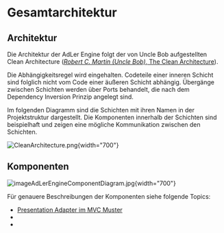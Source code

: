 # Gesamtarchitektur

## Architektur

Die Architektur der AdLer Engine folgt der von Uncle Bob aufgestellten Clean Architecture ([_Robert C. Martin (Uncle Bob)_, The Clean Architecture](https://blog.cleancoder.com/uncle-bob/2012/08/13/the-clean-architecture.html)).

Die Abhängigkeitsregel wird eingehalten. Codeteile einer inneren Schicht sind folglich nicht vom Code einer äußeren Schicht abhängig. Übergänge zwischen Schichten werden über Ports behandelt, die nach dem Dependency Inversion Prinzip angelegt sind.

Im folgenden Diagramm sind die Schichten mit ihren Namen in der Projektstruktur dargestellt. Die Komponenten innerhalb der Schichten sind beispielhaft und zeigen eine mögliche Kommunikation zwischen den Schichten.

![CleanArchitecture.png](imageCleanArchitecture.png){width="700"}

## Komponenten

![imageAdLerEngineComponentDiagram.jpg](imageAdLerEngineComponentDiagram.jpg){width="700"}

<!-- TODO: Software Design Artikel hier verlinken -->
Für genauere Beschreibungen der Komponenten siehe folgende Topics:
- [Presentation Adapter im MVC Muster](MVC-Muster-Engine.md)
- [](Use-Cases-Engine.md)
- [](Ports-Engine.md)